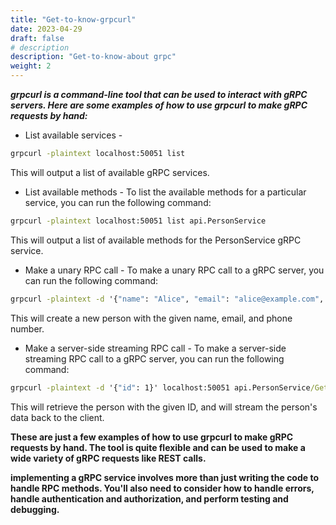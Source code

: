 ```yaml
---
title: "Get-to-know-grpcurl"
date: 2023-04-29
draft: false
# description
description: "Get-to-know-about grpc"
weight: 2
---
```

***grpcurl is a command-line tool that can be used to interact with gRPC servers. Here are some examples of how to use grpcurl to make gRPC requests by hand:***

- List available services - 
```cmd
grpcurl -plaintext localhost:50051 list
```
This will output a list of available gRPC services.

- List available methods - To list the available methods for a particular service, you can run the following command:
```cmd
grpcurl -plaintext localhost:50051 list api.PersonService
```
This will output a list of available methods for the PersonService gRPC service.

- Make a unary RPC call - To make a unary RPC call to a gRPC server, you can run the following command:
```cmd
grpcurl -plaintext -d '{"name": "Alice", "email": "alice@example.com", "phone": "555-1234"}' localhost:50051 api.PersonService/CreatePerson
```
This will create a new person with the given name, email, and phone number.

- Make a server-side streaming RPC call - To make a server-side streaming RPC call to a gRPC server, you can run the following command:
```cmd
grpcurl -plaintext -d '{"id": 1}' localhost:50051 api.PersonService/GetPerson
```
This will retrieve the person with the given ID, and will stream the person's data back to the client.



**These are just a few examples of how to use grpcurl to make gRPC requests by hand. The tool is quite flexible and can be used to make a wide variety of gRPC requests like REST calls.**

**implementing a gRPC service involves more than just writing the code to handle RPC methods. You'll also need to consider how to handle errors, handle authentication and authorization, and perform testing and debugging.**